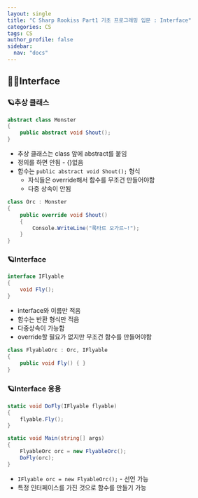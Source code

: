 ```yaml
---
layout: single
title: "C Sharp Rookiss Part1 기초 프로그래밍 입문 : Interface"
categories: CS
tags: CS
author_profile: false
sidebar:
  nav: "docs"
---
```


## 🙇‍♀️Interface


### 🪐추상 클래스

```cs
abstract class Monster
{
    public abstract void Shout();
}
```

* 추상 클래스는 class 앞에 abstract를 붙임
* 정의를 하면 안됨 - {}없음
* 함수는 `public abstract void Shout();` 형식
  * 자식들은 override해서 함수를 무조건 만들어야함
  * 다중 상속이 안됨

```cs
class Orc : Monster
{
    public override void Shout()
    {
        Console.WriteLine("록타르 오가르~!");
    }
}
```

### 🪐Interface

```cs
interface IFlyable
{
    void Fly();
}
```

* interface와 이름만 적음
* 함수는 반환 형식만 적음
* 다중상속이 가능함
* override할 필요가 없지만 무조건 함수를 만들어야함

```cs
class FlyableOrc : Orc, IFlyable
{
    public void Fly() { }
}
```

### 🪐Interface 응용

```cs
static void DoFly(IFlyable flyable)
{
    flyable.Fly();
}

static void Main(string[] args)
{
    FlyableOrc orc = new FlyableOrc();
    DoFly(orc);
}
```

* `IFlyable orc = new FlyableOrc();` - 선언 가능
* 특정 인터페이스를 가진 것으로 함수를 만들기 가능
